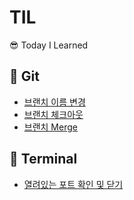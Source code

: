 # TIL
😎 Today I Learned

## 💐 Git

- [브랜치 이름 변경](./git_브랜치%20이름%20변경.md)
- [브랜치 체크아웃](./git_브랜치%20체크아웃.md)
- [브랜치 Merge](./git_브랜치%20Merge.md)

## 🐥 Terminal

- [열려있는 포트 확인 및 닫기](./terminal_열려있는%20포트%20확인%20및%20닫기.md)

